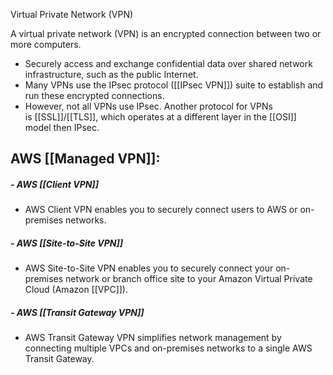 Virtual Private Network (VPN) 

A virtual private network (VPN) is an encrypted connection between two or more computers. 

*   Securely access and exchange confidential data over shared network infrastructure, such as the public Internet.
*   Many VPNs use the IPsec protocol ([[IPsec VPN]]) suite to establish and run these encrypted connections. 
*   However, not all VPNs use IPsec. Another protocol for VPNs is [[SSL]]/[[TLS]], which operates at a different layer in the [[OSI]] model then IPsec. 


## AWS [[Managed VPN]]:

##### - AWS [[Client VPN]]
*   AWS Client VPN enables you to securely connect users to AWS or on-premises networks.
##### - AWS [[Site-to-Site VPN]]
*   AWS Site-to-Site VPN enables you to securely connect your on-premises network or branch office site to your Amazon Virtual Private Cloud (Amazon [[VPC]]). 
##### - AWS [[Transit Gateway VPN]]
* AWS Transit Gateway VPN simplifies network management by connecting multiple VPCs and on-premises networks to a single AWS Transit Gateway.